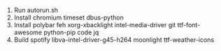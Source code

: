1) Run autorun.sh
2) Install chromium timeset dbus-python
3) Install polybar feh xorg-xbacklight intel-media-driver git ttf-font-awesome python-pip code jq
4) Build spotify libva-intel-driver-g45-h264 moonlight ttf-weather-icons
